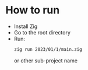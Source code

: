 # How to run

* Install Zig
* Go to the root directory
* Run:
  ```bash
  zig run 2023/01/1/main.zig
  ```
  or other sub-project name